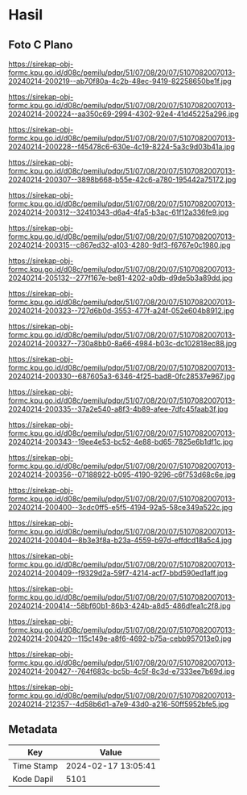 # Hasil

## Foto C Plano

https://sirekap-obj-formc.kpu.go.id/d08c/pemilu/pdpr/51/07/08/20/07/5107082007013-20240214-200219--ab70f80a-4c2b-48ec-9419-82258650be1f.jpg

https://sirekap-obj-formc.kpu.go.id/d08c/pemilu/pdpr/51/07/08/20/07/5107082007013-20240214-200224--aa350c69-2994-4302-92e4-41d45225a296.jpg

https://sirekap-obj-formc.kpu.go.id/d08c/pemilu/pdpr/51/07/08/20/07/5107082007013-20240214-200228--f45478c6-630e-4c19-8224-5a3c9d03b41a.jpg

https://sirekap-obj-formc.kpu.go.id/d08c/pemilu/pdpr/51/07/08/20/07/5107082007013-20240214-200307--3898b668-b55e-42c6-a780-195442a75172.jpg

https://sirekap-obj-formc.kpu.go.id/d08c/pemilu/pdpr/51/07/08/20/07/5107082007013-20240214-200312--32410343-d6a4-4fa5-b3ac-61f12a336fe9.jpg

https://sirekap-obj-formc.kpu.go.id/d08c/pemilu/pdpr/51/07/08/20/07/5107082007013-20240214-200315--c867ed32-a103-4280-9df3-f6767e0c1980.jpg

https://sirekap-obj-formc.kpu.go.id/d08c/pemilu/pdpr/51/07/08/20/07/5107082007013-20240214-205132--277f167e-be81-4202-a0db-d9de5b3a89dd.jpg

https://sirekap-obj-formc.kpu.go.id/d08c/pemilu/pdpr/51/07/08/20/07/5107082007013-20240214-200323--727d6b0d-3553-477f-a24f-052e604b8912.jpg

https://sirekap-obj-formc.kpu.go.id/d08c/pemilu/pdpr/51/07/08/20/07/5107082007013-20240214-200327--730a8bb0-8a66-4984-b03c-dc102818ec88.jpg

https://sirekap-obj-formc.kpu.go.id/d08c/pemilu/pdpr/51/07/08/20/07/5107082007013-20240214-200330--687605a3-6346-4f25-bad8-0fc28537e967.jpg

https://sirekap-obj-formc.kpu.go.id/d08c/pemilu/pdpr/51/07/08/20/07/5107082007013-20240214-200335--37a2e540-a8f3-4b89-afee-7dfc45faab3f.jpg

https://sirekap-obj-formc.kpu.go.id/d08c/pemilu/pdpr/51/07/08/20/07/5107082007013-20240214-200343--19ee4e53-bc52-4e88-bd65-7825e6b1df1c.jpg

https://sirekap-obj-formc.kpu.go.id/d08c/pemilu/pdpr/51/07/08/20/07/5107082007013-20240214-200356--07188922-b095-4190-9296-c6f753d68c6e.jpg

https://sirekap-obj-formc.kpu.go.id/d08c/pemilu/pdpr/51/07/08/20/07/5107082007013-20240214-200400--3cdc0ff5-e5f5-4194-92a5-58ce349a522c.jpg

https://sirekap-obj-formc.kpu.go.id/d08c/pemilu/pdpr/51/07/08/20/07/5107082007013-20240214-200404--8b3e3f8a-b23a-4559-b97d-effdcd18a5c4.jpg

https://sirekap-obj-formc.kpu.go.id/d08c/pemilu/pdpr/51/07/08/20/07/5107082007013-20240214-200409--f9329d2a-59f7-4214-acf7-bbd590ed1aff.jpg

https://sirekap-obj-formc.kpu.go.id/d08c/pemilu/pdpr/51/07/08/20/07/5107082007013-20240214-200414--58bf60b1-86b3-424b-a8d5-486dfea1c2f8.jpg

https://sirekap-obj-formc.kpu.go.id/d08c/pemilu/pdpr/51/07/08/20/07/5107082007013-20240214-200420--115c149e-a8f6-4692-b75a-cebb957013e0.jpg

https://sirekap-obj-formc.kpu.go.id/d08c/pemilu/pdpr/51/07/08/20/07/5107082007013-20240214-200427--764f683c-bc5b-4c5f-8c3d-e7333ee7b69d.jpg

https://sirekap-obj-formc.kpu.go.id/d08c/pemilu/pdpr/51/07/08/20/07/5107082007013-20240214-212357--4d58b6d1-a7e9-43d0-a216-50ff5952bfe5.jpg


## Metadata

| Key        | Value               |
| ---------- | ------------------- |
| Time Stamp | 2024-02-17 13:05:41 |
| Kode Dapil | 5101                |



